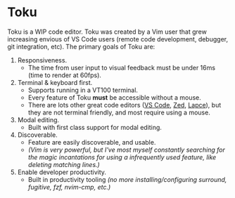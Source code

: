 # Toku

Toku is a WIP code editor. Toku was created by a Vim user that grew increasing envious of VS Code users (remote code development, debugger, git integration, etc). The primary goals of Toku are:
1. Responsiveness.
   - The time from user input to visual feedback must be under 16ms (time to render at 60fps).
2. Terminal & keyboard first.
   - Supports running in a VT100 terminal.
   - Every feature of Toku **must** be accessible without a mouse.
   - There are lots other great code editors ([VS Code](https://code.visualstudio.com/), [Zed](https://zed.dev/), [Lapce](https://lapce.dev/)), but they are not terminal friendly, and most require using a mouse.
3. Modal editing.
   - Built with first class support for modal editing.
4. Discoverable.
   - Feature are easily discoverable, and usable.
   - _(Vim is very powerful, but I've most myself constantly searching for the magic incantations for using a infrequently used feature, like deleting matching lines.)_
5. Enable developer productivity.
   - Built in productivity tooling _(no more installing/configuring surround, fugitive, fzf, nvim-cmp, etc.)_